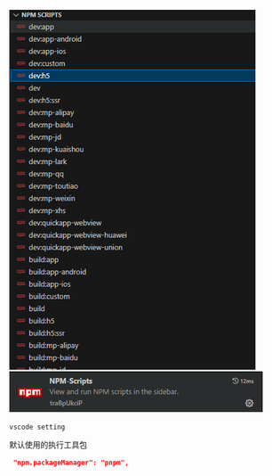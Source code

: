 
![](./images/npm-script/1853271720007047516.png)
![](./images/npm-script/1853271720007083396.png)

`vscode setting`

默认使用的执行工具包
```json
 "npm.packageManager": "pnpm",
```
